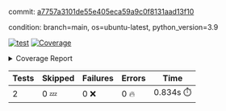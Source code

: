 commit: [a7757a3101de55e405eca59a9c0f8131aad13f10](https://github.com/rcmdnk/s3-reader/tree/a7757a3101de55e405eca59a9c0f8131aad13f10)

condition: branch=main, os=ubuntu-latest, python_version=3.9

[![test](https://github.com/rcmdnk/s3-reader/actions/workflows/test.yml/badge.svg)](https://github.com/rcmdnk/s3-reader/actions/runs/7328167060)
<a href="https://github.com/rcmdnk/s3-reader/blob/a7757a3101de55e405eca59a9c0f8131aad13f10/README.md"><img alt="Coverage" src="https://img.shields.io/badge/Coverage-48%25-orange.svg" /></a><details><summary>Coverage Report </summary><table><tr><th>File</th><th>Stmts</th><th>Miss</th><th>Cover</th><th>Missing</th></tr><tbody><tr><td colspan="5"><b>src/s3_reader</b></td></tr><tr><td>&nbsp; &nbsp;<a href="https://github.com/rcmdnk/s3-reader/blob/a7757a3101de55e405eca59a9c0f8131aad13f10/src/s3_reader/file.py">file.py</a></td><td>53</td><td>30</td><td>43%</td><td><a href="https://github.com/rcmdnk/s3-reader/blob/a7757a3101de55e405eca59a9c0f8131aad13f10/src/s3_reader/file.py#L49-L53">49&ndash;53</a>, <a href="https://github.com/rcmdnk/s3-reader/blob/a7757a3101de55e405eca59a9c0f8131aad13f10/src/s3_reader/file.py#L56-L57">56&ndash;57</a>, <a href="https://github.com/rcmdnk/s3-reader/blob/a7757a3101de55e405eca59a9c0f8131aad13f10/src/s3_reader/file.py#L61-L67">61&ndash;67</a>, <a href="https://github.com/rcmdnk/s3-reader/blob/a7757a3101de55e405eca59a9c0f8131aad13f10/src/s3_reader/file.py#L71-L76">71&ndash;76</a>, <a href="https://github.com/rcmdnk/s3-reader/blob/a7757a3101de55e405eca59a9c0f8131aad13f10/src/s3_reader/file.py#L81-L109">81&ndash;109</a></td></tr><tr><td><b>TOTAL</b></td><td><b>58</b></td><td><b>30</b></td><td><b>48%</b></td><td>&nbsp;</td></tr></tbody></table></details>

| Tests | Skipped | Failures | Errors | Time |
| ----- | ------- | -------- | -------- | ------------------ |
| 2 | 0 :zzz: | 0 :x: | 0 :fire: | 0.834s :stopwatch: |

